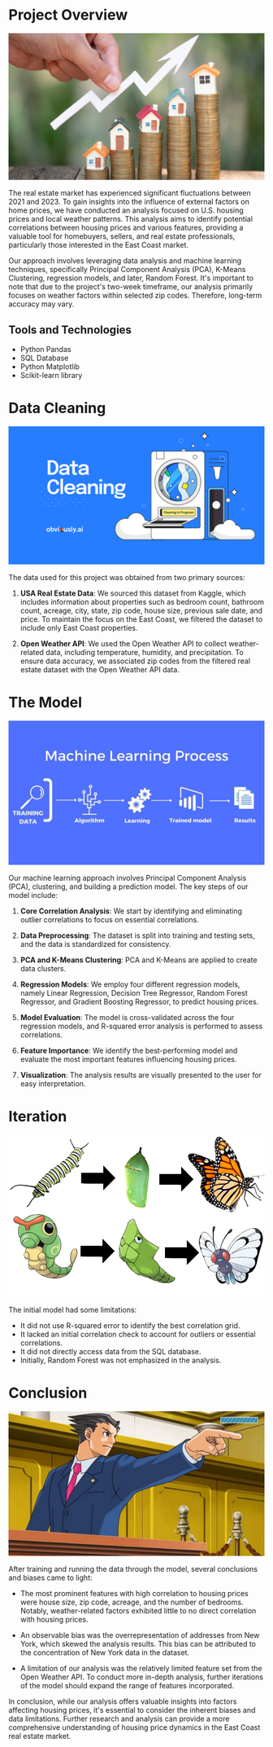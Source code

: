 # Project Overview

![Real Estate Market](images/prices-1536x879.jpg)

The real estate market has experienced significant fluctuations between 2021 and 2023. To gain insights into the influence of external factors on home prices, we have conducted an analysis focused on U.S. housing prices and local weather patterns. This analysis aims to identify potential correlations between housing prices and various features, providing a valuable tool for homebuyers, sellers, and real estate professionals, particularly those interested in the East Coast market.

Our approach involves leveraging data analysis and machine learning techniques, specifically Principal Component Analysis (PCA), K-Means Clustering, regression models, and later, Random Forest. It's important to note that due to the project's two-week timeframe, our analysis primarily focuses on weather factors within selected zip codes. Therefore, long-term accuracy may vary.

## Tools and Technologies

- Python Pandas
- SQL Database
- Python Matplotlib
- Scikit-learn library

# Data Cleaning

![Data Cleaning](images/61de26cb354ad2f927a95e18_Data%20Cleaning%20Blog%20Images_Blog%20Thumbnail%20Image.png)

The data used for this project was obtained from two primary sources:

1. **USA Real Estate Data**: We sourced this dataset from Kaggle, which includes information about properties such as bedroom count, bathroom count, acreage, city, state, zip code, house size, previous sale date, and price. To maintain the focus on the East Coast, we filtered the dataset to include only East Coast properties.

2. **Open Weather API**: We used the Open Weather API to collect weather-related data, including temperature, humidity, and precipitation. To ensure data accuracy, we associated zip codes from the filtered real estate dataset with the Open Weather API data.

# The Model

![Machine Learning Model](images/61fbec562cf81f62a255f192_61eeb99a54a67e18ce19d47c_0_nyBFE8lLgr8ePAJ_%20(1).jpeg)

Our machine learning approach involves Principal Component Analysis (PCA), clustering, and building a prediction model. The key steps of our model include:

1. **Core Correlation Analysis**: We start by identifying and eliminating outlier correlations to focus on essential correlations.

2. **Data Preprocessing**: The dataset is split into training and testing sets, and the data is standardized for consistency.

3. **PCA and K-Means Clustering**: PCA and K-Means are applied to create data clusters.

4. **Regression Models**: We employ four different regression models, namely Linear Regression, Decision Tree Regressor, Random Forest Regressor, and Gradient Boosting Regressor, to predict housing prices.

5. **Model Evaluation**: The model is cross-validated across the four regression models, and R-squared error analysis is performed to assess correlations.

6. **Feature Importance**: We identify the best-performing model and evaluate the most important features influencing housing prices.

7. **Visualization**: The analysis results are visually presented to the user for easy interpretation.

# Iteration

![Model Iteration](images/mU20bdW.png)

The initial model had some limitations:

- It did not use R-squared error to identify the best correlation grid.
- It lacked an initial correlation check to account for outliers or essential correlations.
- It did not directly access data from the SQL database.
- Initially, Random Forest was not emphasized in the analysis.

# Conclusion

![Conclusion](images/ace-attorney-6.webp)

After training and running the data through the model, several conclusions and biases came to light:

- The most prominent features with high correlation to housing prices were house size, zip code, acreage, and the number of bedrooms. Notably, weather-related factors exhibited little to no direct correlation with housing prices.

- An observable bias was the overrepresentation of addresses from New York, which skewed the analysis results. This bias can be attributed to the concentration of New York data in the dataset.

- A limitation of our analysis was the relatively limited feature set from the Open Weather API. To conduct more in-depth analysis, further iterations of the model should expand the range of features incorporated.

In conclusion, while our analysis offers valuable insights into factors affecting housing prices, it's essential to consider the inherent biases and data limitations. Further research and analysis can provide a more comprehensive understanding of housing price dynamics in the East Coast real estate market.
